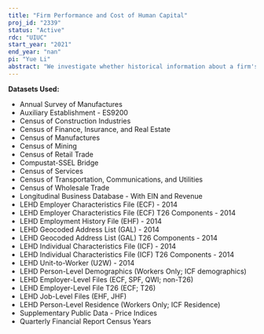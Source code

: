 ```yaml
---
title: "Firm Performance and Cost of Human Capital"
proj_id: "2339"
status: "Active"
rdc: "UIUC"
start_year: "2021"
end_year: "nan"
pi: "Yue Li"
abstract: "We investigate whether historical information about a firm's performance along financial, accounting, and social and environmental dimensions impacts the starting wages demanded by its new workers. Specifically, we examine whether publicly available performance information affects a firm's "attractiveness" to workers, and whether a firm's financial performance at the time of hiring affects employees' accumulative future incomes. The accounting and finance literature finds evidence that firms exercise financing and reporting discretions to maintain the perceptions of employment security, and that a significant portion of wage differences is attributable to firm specific factors. However, there is limited evidence on the impact of firm performance, both financial and social performance, on the demanding wage at the time of hiring and its actual relation with workers' future income. Using the Longitudinal Employer-Household Dynamics (LEHD) and other firm-level datasets on firm performance, our research aims to better understand the role of public performance information in workers' employment decisions and the overall human capital allocation."
---
```


**Datasets Used:**

  - Annual Survey of Manufactures 
  - Auxiliary Establishment - ES9200 
  - Census of Construction Industries 
  - Census of Finance, Insurance, and Real Estate 
  - Census of Manufactures 
  - Census of Mining 
  - Census of Retail Trade 
  - Compustat-SSEL Bridge 
  - Census of Services 
  - Census of Transportation, Communications, and Utilities 
  - Census of Wholesale Trade 
  - Longitudinal Business Database - With EIN and Revenue 
  - LEHD Employer Characteristics File (ECF) - 2014 
  - LEHD Employer Characteristics File (ECF) T26 Components - 2014 
  - LEHD Employment History File (EHF) - 2014 
  - LEHD Geocoded Address List (GAL) - 2014 
  - LEHD Geocoded Address List (GAL) T26 Components - 2014 
  - LEHD Individual Characteristics File (ICF) - 2014 
  - LEHD Individual Characteristics File (ICF) T26 Components - 2014 
  - LEHD Unit-to-Worker (U2W) - 2014 
  - LEHD Person-Level Demographics (Workers Only; ICF demographics) 
  - LEHD Employer-Level Files (ECF, SPF, QWI; non-T26) 
  - LEHD Employer-Level File T26 (ECF; T26) 
  - LEHD Job-Level Files (EHF, JHF) 
  - LEHD Person-Level Residence (Workers Only; ICF Residence) 
  - Supplementary Public Data - Price Indices 
  - Quarterly Financial Report Census Years 

